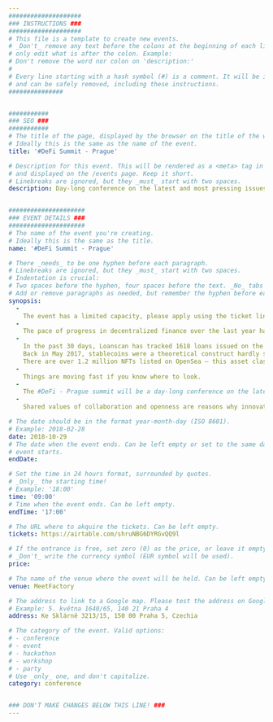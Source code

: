 ```yaml
---
####################
### INSTRUCTIONS ###
####################
# This file is a template to create new events.
# _Don't_ remove any text before the colons at the beginning of each line,
# only edit what is after the colon. Example:
# Don't remove the word nor colon on 'description:'
#
# Every line starting with a hash symbol (#) is a comment. It will be ignored
# and can be safely removed, including these instructions.
###############


###########
### SEO ###
###########
# The title of the page, displayed by the browser on the title of the window.
# Ideally this is the same as the name of the event.
title: '#DeFi Summit - Prague'

# Description for this event. This will be rendered as a <meta> tag in the HTML,
# and displayed on the /events page. Keep it short.
# Linebreaks are ignored, but they _must_ start with two spaces.
description: Day-long conference on the latest and most pressing issues in decentralized finance. The event will mix talks on the main stage with participatory breakout sessions and technical workshops led by key actors of the space such as Dharma, Set Protocol, MakerDAO, Coinbase Wallet, Centrifuge and 0x.


#####################
### EVENT DETAILS ###
#####################
# The name of the event you're creating.
# Ideally this is the same as the title.
name: '#DeFi Summit - Prague'

# There _needs_ to be one hyphen before each paragraph.
# Linebreaks are ignored, but they _must_ start with two spaces.
# Indentation is crucial:
# Two spaces before the hyphen, four spaces before the text. _No_ tabs allowed.
# Add or remove paragraphs as needed, but remember the hyphen before each entry.
synopsis:
  -
    The event has a limited capacity, please apply using the ticket link below. We will favor individuals who are relevant and can contribute to the discussions that will be held. This event will be filmed and live streamed. Program and schedule will be announced soon**_
  -
    The pace of progress in decentralized finance over the last year has been astounding. Globally-accessible, decentralized financial services went from thought experiments to real products you can use today, most currently with projects like Maker, Dharma and 0x. Still not convinced?
  -
    In the past 30 days, Loanscan has tracked 1618 loans issued on the Ethereum blockchain — that's 1618 people who were able to tap into a line of uncensorable digital credit from literally anywhere in the world.
    Back in May 2017, stablecoins were a theoretical construct hardly seen in the wild. There are now not only live stablecoins, but a rapidly growing diversity of them (70!)— and they're working!
    There are over 1.2 million NFTs listed on OpenSea — this asset class, mind you, hardly **EXISTED** before December of 2017.
  -
    Things are moving fast if you know where to look.
  -
    The #DeFi - Prague summit will be a day-long conference on the latest and most pressing issues in the decentralized finance. A chance to get together for a day as a movement, united by the same overarching vision, to look back on the past year and look forward on what's to come. The event will mix talks on the main stage with participatory breakout sessions and technical workshops led by key actors of the space.
  -
    Shared values of collaboration and openness are reasons why innovation is happening at such an astounding pace in decentralized finance. The DeFi movement upholds these values by bringing together individuals working on decentralized finance to discuss, collaborate and help each other. After our latest #DeFi Summit in San Francisco, we are looking forward to hosting you at our #DeFi Prague Summit on the 29th of October!

# The date should be in the format year-month-day (ISO 8601).
# Example: 2018-02-28
date: 2018-10-29
# The date when the event ends. Can be left empty or set to the same day the
# event starts.
endDate: 

# Set the time in 24 hours format, surrounded by quotes.
# _Only_ the starting time!
# Example: '18:00'
time: '09:00'
# Time when the event ends. Can be left empty.
endTime: '17:00'

# The URL where to akquire the tickets. Can be left empty.
tickets: https://airtable.com/shruNBG6DYRGvQQ9l

# If the entrance is free, set zero (0) as the price, or leave it empty.
# _Don't_ write the currency symbol (EUR symbol will be used).
price:

# The name of the venue where the event will be held. Can be left empty.
venue: MeetFactory

# The address to link to a Google map. Please test the address on Google Maps.
# Example: 5. května 1640/65, 140 21 Praha 4
address: Ke Sklárně 3213/15, 150 00 Praha 5, Czechia

# The category of the event. Valid options:
# - conference
# - event
# - hackathon
# - workshop
# - party
# Use _only_ one, and don't capitalize.
category: conference


### DON'T MAKE CHANGES BELOW THIS LINE! ###
---
```

<!-- ### DON'T MAKE CHANGES BELOW THIS LINE! ### -->

<Event-Content/>

